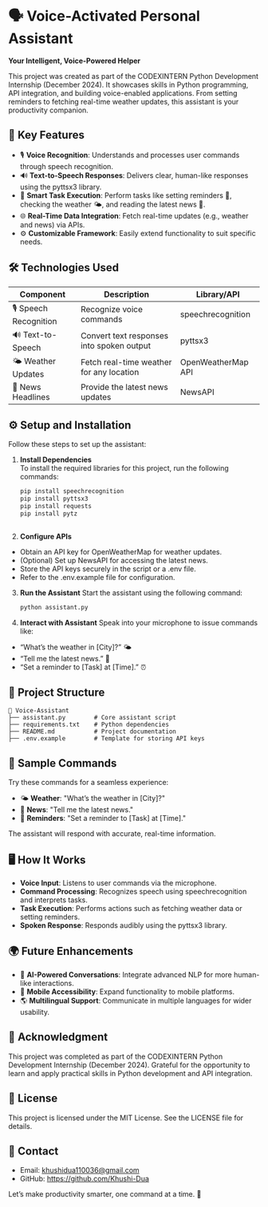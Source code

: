 # 🗣️ Voice-Activated Personal Assistant
**Your Intelligent, Voice-Powered Helper**

This project was created as part of the CODEXINTERN Python Development Internship (December 2024). It showcases skills in Python programming, API integration, and building voice-enabled applications. From setting reminders to fetching real-time weather updates, this assistant is your productivity companion.

## 🌟 Key Features
- 🎙️ **Voice Recognition**: Understands and processes user commands through speech recognition.
- 🔊 **Text-to-Speech Responses**: Delivers clear, human-like responses using the pyttsx3 library.
- 📰 **Smart Task Execution**: Perform tasks like setting reminders 📅, checking the weather 🌤️, and reading the latest news 📰.
- 🌐 **Real-Time Data Integration**: Fetch real-time updates (e.g., weather and news) via APIs.
- ⚙️ **Customizable Framework**: Easily extend functionality to suit specific needs.

## 🛠️ Technologies Used
| Component            | Description                                    | Library/API              |
|----------------------|------------------------------------------------|--------------------------|
| 🎙️ Speech Recognition| Recognize voice commands                      | speechrecognition         |
| 🔊 Text-to-Speech     | Convert text responses into spoken output      | pyttsx3                   |
| 🌤️ Weather Updates   | Fetch real-time weather for any location      | OpenWeatherMap API        |
| 📰 News Headlines     | Provide the latest news updates               | NewsAPI                   |



## ⚙️ Setup and Installation
Follow these steps to set up the assistant:

1. **Install Dependencies**  
  To install the required libraries for this project, run the following commands:

   ```bash
   pip install speechrecognition
   pip install pyttsx3
   pip install requests
   pip install pytz
  
2. **Configure APIs**
  - Obtain an API key for OpenWeatherMap for weather updates.
  - (Optional) Set up NewsAPI for accessing the latest news.
  - Store the API keys securely in the script or a .env file.
  - Refer to the .env.example file for configuration.
3. **Run the Assistant**
    Start the assistant using the following command:
    ```bash
    python assistant.py
4. **Interact with Assistant**
   Speak into your microphone to issue commands like:

  - “What’s the weather in [City]?” 🌤️
  - “Tell me the latest news.” 📰
  - “Set a reminder to [Task] at [Time].” ⏰
  
## 📂 Project Structure
  
    📁 Voice-Assistant  
    ├── assistant.py        # Core assistant script  
    ├── requirements.txt    # Python dependencies  
    ├── README.md           # Project documentation  
    ├── .env.example        # Template for storing API keys  



## 🎉 Sample Commands
Try these commands for a seamless experience:
- 🌤️ **Weather**: "What’s the weather in [City]?"
- 📰 **News**: "Tell me the latest news."
- 📅 **Reminders**: "Set a reminder to [Task] at [Time]."

The assistant will respond with accurate, real-time information.

## 🖥️ How It Works
- **Voice Input**: Listens to user commands via the microphone.
- **Command Processing**: Recognizes speech using speechrecognition and interprets tasks.
- **Task Execution**: Performs actions such as fetching weather data or setting reminders.
- **Spoken Response**: Responds audibly using the pyttsx3 library.

## 🌍 Future Enhancements
- 🧠 **AI-Powered Conversations**: Integrate advanced NLP for more human-like interactions.
- 📱 **Mobile Accessibility**: Expand functionality to mobile platforms.
- 🌎 **Multilingual Support**: Communicate in multiple languages for wider usability.

## 🤝 Acknowledgment
This project was completed as part of the CODEXINTERN Python Development Internship (December 2024). Grateful for the opportunity to learn and apply practical skills in Python development and API integration.

## 📜 License
This project is licensed under the MIT License. See the LICENSE file for details.

## 📧 Contact

- Email: khushidua110036@gmail.com
- GitHub: https://github.com/Khushi-Dua

Let’s make productivity smarter, one command at a time. 🚀
